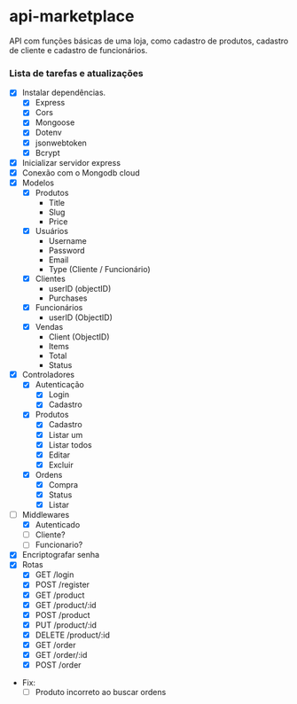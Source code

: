 # api-marketplace

API com funções básicas de uma loja, como cadastro de produtos, cadastro de cliente e cadastro de funcionários.

### Lista de tarefas e atualizações

- [x] Instalar dependências.
  - [x] Express
  - [x] Cors
  - [x] Mongoose
  - [x] Dotenv
  - [x] jsonwebtoken
  - [x] Bcrypt
- [x] Inicializar servidor express
- [x] Conexão com o Mongodb cloud
- [x] Modelos
  - [x] Produtos
    - Title
    - Slug
    - Price
  - [x] Usuários
    - Username
    - Password
    - Email
    - Type (Cliente / Funcionário)
  - [x] Clientes
    - userID (objectID)
    - Purchases
  - [x] Funcionários
    - userID (ObjectID)
  - [x] Vendas
    - Client (ObjectID)
    - Items
    - Total
    - Status
- [x] Controladores
  - [x] Autenticação
    - [x] Login
    - [x] Cadastro
  - [x] Produtos
    - [x] Cadastro
    - [x] Listar um
    - [x] Listar todos
    - [x] Editar
    - [x] Excluir
  - [x] Ordens
    - [x] Compra
    - [x] Status
    - [x] Listar
- [ ] Middlewares
  - [x] Autenticado
  - [ ] Cliente?
  - [ ] Funcionario?
- [x] Encriptografar senha
- [x] Rotas
  - [x] GET /login
  - [x] POST /register
  - [x] GET /product
  - [x] GET /product/:id
  - [x] POST /product
  - [x] PUT /product/:id
  - [x] DELETE /product/:id
  - [x] GET /order
  - [x] GET /order/:id
  - [x] POST /order
- Fix:
  - [ ] Produto incorreto ao buscar ordens